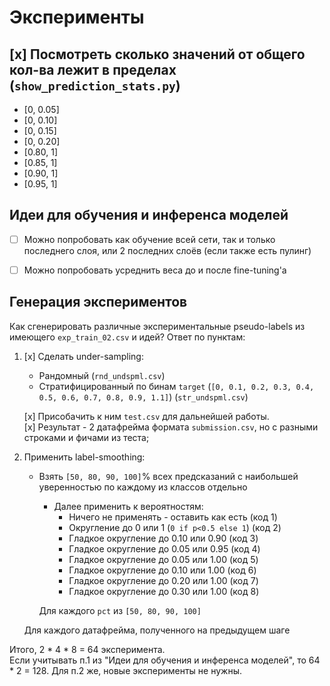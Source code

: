 # Эксперименты
## [x] Посмотреть сколько значений от общего кол-ва лежит в пределах (`show_prediction_stats.py`)
* [0, 0.05]
* [0, 0.10]
* [0, 0.15]
* [0, 0.20]
* [0.80, 1]
* [0.85, 1]
* [0.90, 1]
* [0.95, 1]

## Идеи для обучения и инференса моделей
* [ ] Можно попробовать как обучение всей сети, так и только последнего слоя, или 2 последних слоёв (если также есть пулинг)
* [ ] Можно попробовать усреднить веса до и после fine-tuning'а


## Генерация экспериментов
Как сгенерировать различные экспериментальные pseudo-labels из имеющего `exp_train_02.csv` и идей? Ответ по пунктам:
1) [x] Сделать under-sampling: 
   * Рандомный (`rnd_undspml.csv`)
   * Стратифицированный по бинам `target` (`[0, 0.1, 0.2, 0.3, 0.4, 0.5, 0.6, 0.7, 0.8, 0.9, 1.1]`) (`str_undspml.csv`)
   
   [x] Присобачить к ним `test.csv` для дальнейшей работы.  
   [x] Результат - 2 датафрейма формата `submission.csv`, но с разными строками и фичами из теста;
2) Применить label-smoothing:
   * Взять `[50, 80, 90, 100]`% всех предсказаний с наибольшей уверенностью по каждому из классов отдельно
      * Далее применить к вероятностям:
         * Ничего не применять - оставить как есть     (код 1)
         * Округление до 0 или 1 (`0 if p<0.5 else 1`) (код 2)
         * Гладкое округление до 0.10 или 0.90         (код 3)
         * Гладкое округление до 0.05 или 0.95         (код 4)
         * Гладкое округление до 0.05 или 1.00         (код 5)
         * Гладкое округление до 0.10 или 1.00         (код 6)
         * Гладкое округление до 0.20 или 1.00         (код 7)
         * Гладкое округление до 0.30 или 1.00         (код 8)

      Для каждого `pct` из `[50, 80, 90, 100]`

   Для каждого датафрейма, полученного на предыдущем шаге

Итого, 2 * 4 * 8 = 64 эксперимента.  
Если учитывать п.1 из "Идеи для обучения и инференса моделей", то 64 * 2 = 128. Для п.2 же, новые эксперименты не нужны.